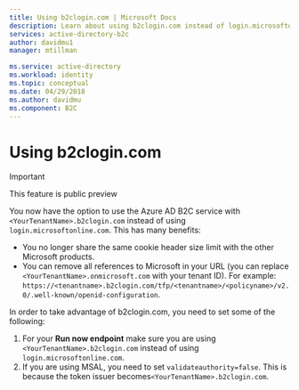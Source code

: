 ```yaml
---
title: Using b2clogin.com | Microsoft Docs
description: Learn about using b2clogin.com instead of login.microsoftonline.com. 
services: active-directory-b2c
author: davidmu1
manager: mtillman

ms.service: active-directory
ms.workload: identity
ms.topic: conceptual
ms.date: 04/29/2018
ms.author: davidmu
ms.component: B2C
---
```


# Using b2clogin.com

>[!IMPORTANT]
>This feature is public preview 
>

You now have the option to use the Azure AD B2C service with `<YourTenantName>.b2clogin.com` instead of using `login.microsoftonline.com`.  This has many benefits:
* You no longer share the same cookie header size limit with the other Microsoft products.
* You can remove all references to Microsoft in your URL (you can replace `<YourTenantName>.onmicrosoft.com` with your tenant ID). For example: `https://<tenantname>.b2clogin.com/tfp/<tenantname>/<policyname>/v2.0/.well-known/openid-configuration`.

 In order to take advantage of b2clogin.com, you need to set some of the following:

1. For your **Run now endpoint** make sure you are using `<YourTenantName>.b2clogin.com` instead of using `login.microsoftonline.com`.
2. If you are using MSAL, you need to set `validateauthority=false`.  This is because the token issuer becomes`<YourTenantName>.b2clogin.com`.